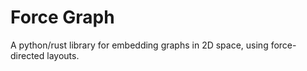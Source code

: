 # Force Graph

A python/rust library for embedding graphs in 2D space, using force-directed layouts.

